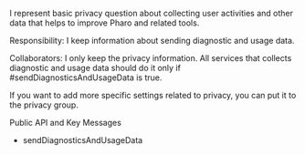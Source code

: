 I represent basic privacy question about collecting user activities and other data that helps to improve Pharo and related tools.Responsibility: I keep information about sending diagnostic and usage data. Collaborators:I only keep the privacy information. All services that collects diagnostic and usage data should do it only if #sendDiagnosticsAndUsageData is true. If you want to add more specific settings related to privacy, you can put it to the privacy group.Public API and Key Messages- sendDiagnosticsAndUsageData   